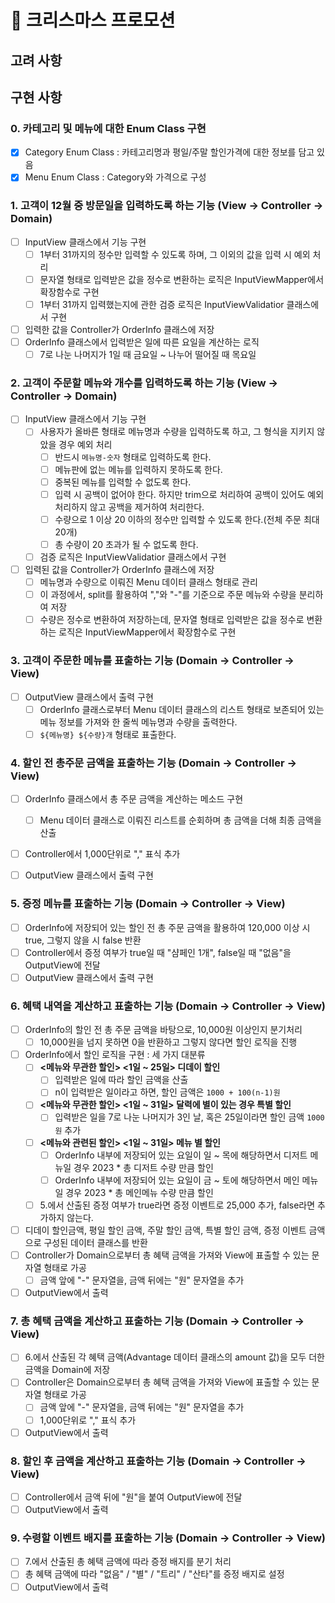 # 🎄 크리스마스 프로모션

## 고려 사항


## 구현 사항
### 0. 카테고리 및 메뉴에 대한 Enum Class 구현
- [x] Category Enum Class : 카테고리명과 평일/주말 할인가격에 대한 정보를 담고 있음
- [x] Menu Enum Class : Category와 가격으로 구성

### 1. 고객이 12월 중 방문일을 입력하도록 하는 기능 (View → Controller → Domain)
- [ ] InputView 클래스에서 기능 구현 
  - [ ] 1부터 31까지의 정수만 입력할 수 있도록 하며, 그 이외의 값을 입력 시 예외 처리
  - [ ] 문자열 형태로 입력받은 값을 정수로 변환하는 로직은 InputViewMapper에서 확장함수로 구현
  - [ ] 1부터 31까지 입력했는지에 관한 검증 로직은 InputViewValidatior 클래스에서 구현
- [ ] 입력한 값을 Controller가 OrderInfo 클래스에 저장
- [ ] OrderInfo 클래스에서 입력받은 일에 따른 요일을 계산하는 로직
  - [ ] 7로 나눈 나머지가 1일 때 금요일 ~ 나누어 떨어질 때 목요일

### 2. 고객이 주문할 메뉴와 개수를 입력하도록 하는 기능 (View → Controller → Domain)
- [ ] InputView 클래스에서 기능 구현
  - [ ] 사용자가 올바른 형태로 메뉴명과 수량을 입력하도록 하고, 그 형식을 지키지 않았을 경우 예외 처리
    - [ ] 반드시 `메뉴명-숫자` 형태로 입력하도록 한다.
    - [ ] 메뉴판에 없는 메뉴를 입력하지 못하도록 한다.
    - [ ] 중복된 메뉴를 입력할 수 없도록 한다.
    - [ ] 입력 시 공백이 없어야 한다. 하지만 trim으로 처리하여 공백이 있어도 예외 처리하지 않고 공백을 제거하여 처리한다.
    - [ ] 수량으로 1 이상 20 이하의 정수만 입력할 수 있도록 한다.(전체 주문 최대 20개)
    - [ ] 총 수량이 20 초과가 될 수 없도록 한다.
  - [ ] 검증 로직은 InputViewValidatior 클래스에서 구현
- [ ] 입력된 값을 Controller가 OrderInfo 클래스에 저장
  - [ ] 메뉴명과 수량으로 이뤄진 Menu 데이터 클래스 형태로 관리
  - [ ] 이 과정에서, split를 활용하여 ","와 "-"를 기준으로 주문 메뉴와 수량을 분리하여 저장
  - [ ] 수량은 정수로 변환하여 저장하는데, 문자열 형태로 입력받은 값을 정수로 변환하는 로직은 InputViewMapper에서 확장함수로 구현

### 3. 고객이 주문한 메뉴를 표출하는 기능 (Domain → Controller → View)
- [ ] OutputView 클래스에서 출력 구현
  - [ ] OrderInfo 클래스로부터 Menu 데이터 클래스의 리스트 형태로 보존되어 있는 메뉴 정보를 가져와 한 줄씩 메뉴명과 수량을 출력한다.
  - [ ] `${메뉴명} ${수량}개` 형태로 표출한다.

### 4. 할인 전 총주문 금액을 표출하는 기능 (Domain → Controller → View)
- [ ] OrderInfo 클래스에서 총 주문 금액을 계산하는 메소드 구현
  - [ ] Menu 데이터 클래스로 이뤄진 리스트를 순회하며 총 금액을 더해 최종 금액을 산출
- [ ] Controller에서 1,000단위로 "," 표식 추가
- [ ] OutputView 클래스에서 출력 구현
  

### 5. 증정 메뉴를 표출하는 기능 (Domain → Controller → View)
- [ ] OrderInfo에 저장되어 있는 할인 전 총 주문 금액을 활용하여 120,000 이상 시 true, 그렇지 않을 시 false 반환
- [ ] Controller에서 증정 여부가 true일 때 "샴페인 1개", false일 때 "없음"을 OutputView에 전달 
- [ ] OutputView 클래스에서 출력 구현

### 6. 혜택 내역을 계산하고 표출하는 기능 (Domain → Controller → View)
- [ ] OrderInfo의 할인 전 총 주문 금액을 바탕으로, 10,000원 이상인지 분기처리
  - [ ] 10,000원을 넘지 못하면 0을 반환하고 그렇지 않다면 할인 로직을 진행
- [ ] OrderInfo에서 할인 로직을 구현 : 세 가지 대분류
  - [ ] **<메뉴와 무관한 할인> <1일 ~ 25일> 디데이 할인**
    - [ ] 입력받은 일에 따라 할인 금액을 산출
    - [ ] n이 입력받은 일이라고 하면, 할인 금액은 `1000 + 100(n-1)원`
  - [ ] **<메뉴와 무관한 할인> <1일 ~ 31일> 달력에 별이 있는 경우 특별 할인**
    - [ ] 입력받은 일을 7로 나눈 나머지가 3인 날, 혹은 25일이라면 할인 금액 `1000원` 추가
  - [ ] **<메뉴와 관련된 할인> <1일 ~ 31일> 메뉴 별 할인**
    - [ ] OrderInfo 내부에 저장되어 있는 요일이 일 ~ 목에 해당하면서 디저트 메뉴일 경우 2023 * 총 디저트 수량 만큼 할인
    - [ ] OrderInfo 내부에 저장되어 있는 요일이 금 ~ 토에 해당하면서 메인 메뉴일 경우 2023 * 총 메인메뉴 수량 만큼 할인
  - [ ] 5.에서 산출된 증정 여부가 true라면 증정 이벤트로 25,000 추가, false라면 추가하지 않는다.
- [ ] 디데이 할인금액, 평일 할인 금액, 주말 할인 금액, 특별 할인 금액, 증정 이벤트 금액으로 구성된 데이터 클래스를 반환
- [ ] Controller가 Domain으로부터 총 혜택 금액을 가져와 View에 표출할 수 있는 문자열 형태로 가공
  - [ ] 금액 앞에 "-" 문자열을, 금액 뒤에는 "원" 문자열을 추가
- [ ] OutputView에서 출력

### 7. 총 혜택 금액을 계산하고 표출하는 기능 (Domain → Controller → View)
- [ ] 6.에서 산출된 각 혜택 금액(Advantage 데이터 클래스의 amount 값)을 모두 더한 금액을 Domain에 저장
- [ ] Controller은 Domain으로부터 총 혜택 금액을 가져와 View에 표출할 수 있는 문자열 형태로 가공
  - [ ] 금액 앞에 "-" 문자열을, 금액 뒤에는 "원" 문자열을 추가
  - [ ] 1,000단위로 "," 표식 추가
- [ ] OutputView에서 출력

### 8. 할인 후 금액을 계산하고 표출하는 기능 (Domain → Controller → View)
- [ ] Controller에서 금액 뒤에 "원"을 붙여 OutputView에 전달
- [ ] OutputView에서 출력

### 9. 수령할 이벤트 배지를 표출하는 기능 (Domain → Controller → View)
- [ ] 7.에서 산출된 총 혜택 금액에 따라 증정 배지를 분기 처리
- [ ] 총 혜택 금액에 따라 "없음" / "별" / "트리" / "산타"를 증정 배지로 설정
- [ ] OutputView에서 출력